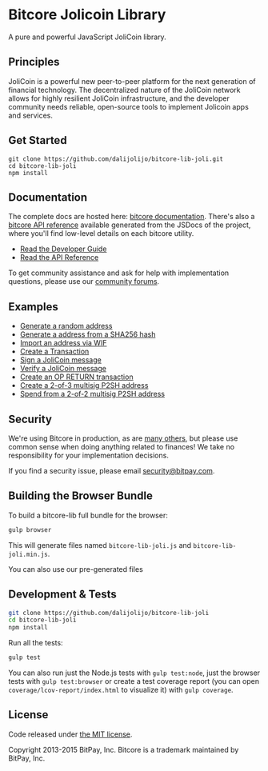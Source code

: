 Bitcore Jolicoin Library
=======

A pure and powerful JavaScript JoliCoin library.

## Principles

JoliCoin is a powerful new peer-to-peer platform for the next generation of financial technology. The decentralized nature of the JoliCoin network allows for highly resilient JoliCoin infrastructure, and the developer community needs reliable, open-source tools to implement Jolicoin apps and services.

## Get Started

```
git clone https://github.com/dalijolijo/bitcore-lib-joli.git
cd bitcore-lib-joli
npm install
```


## Documentation

The complete docs are hosted here: [bitcore documentation](http://bitcore.io/guide/). There's also a [bitcore API reference](http://bitcore.io/api/) available generated from the JSDocs of the project, where you'll find low-level details on each bitcore utility.

- [Read the Developer Guide](http://bitcore.io/guide/)
- [Read the API Reference](http://bitcore.io/api/)

To get community assistance and ask for help with implementation questions, please use our [community forums](https://forum.bitcore.io/).

## Examples

* [Generate a random address](https://github.com/dalijolijo/bitcore-lib-joli/blob/master/docs/examples.md#generate-a-random-address)
* [Generate a address from a SHA256 hash](https://github.com/dalijolijo/bitcore-lib-joli/blob/master/docs/examples.md#generate-a-address-from-a-sha256-hash)
* [Import an address via WIF](https://github.com/dalijolijo/bitcore-lib-joli/blob/master/docs/examples.md#import-an-address-via-wif)
* [Create a Transaction](https://github.com/dalijolijo/bitcore-lib-joli/blob/master/docs/examples.md#create-a-transaction)
* [Sign a JoliCoin message](https://github.com/dalijolijo/bitcore-lib-joli/blob/master/docs/examples.md#sign-a-bitcoin-message)
* [Verify a JoliCoin message](https://github.com/dalijolijo/bitcore-lib-joli/blob/master/docs/examples.md#verify-a-bitcoin-message)
* [Create an OP RETURN transaction](https://github.com/dalijolijo/bitcore-lib-joli/blob/master/docs/examples.md#create-an-op-return-transaction)
* [Create a 2-of-3 multisig P2SH address](https://github.com/dalijolijo/bitcore-lib-joli/blob/master/docs/examples.md#create-a-2-of-3-multisig-p2sh-address)
* [Spend from a 2-of-2 multisig P2SH address](https://github.com/dalijolijo/bitcore-lib-joli/blob/master/docs/examples.md#spend-from-a-2-of-2-multisig-p2sh-address)


## Security

We're using Bitcore in production, as are [many others](http://bitcore.io#projects), but please use common sense when doing anything related to finances! We take no responsibility for your implementation decisions.

If you find a security issue, please email security@bitpay.com.

## Building the Browser Bundle

To build a bitcore-lib full bundle for the browser:

```sh
gulp browser
```

This will generate files named `bitcore-lib-joli.js` and `bitcore-lib-joli.min.js`.

You can also use our pre-generated files

## Development & Tests

```sh
git clone https://github.com/dalijolijo/bitcore-lib-joli
cd bitcore-lib-joli
npm install
```

Run all the tests:

```sh
gulp test
```

You can also run just the Node.js tests with `gulp test:node`, just the browser tests with `gulp test:browser`
or create a test coverage report (you can open `coverage/lcov-report/index.html` to visualize it) with `gulp coverage`.

## License

Code released under [the MIT license](https://github.com/dalijolijo/bitcore-lib-joli/blob/master/LICENSE).

Copyright 2013-2015 BitPay, Inc. Bitcore is a trademark maintained by BitPay, Inc.
